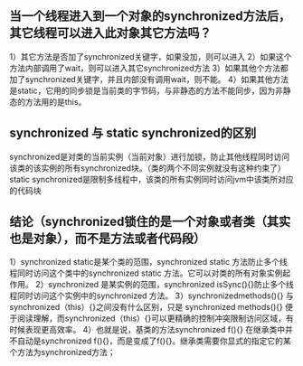 ## 当一个线程进入到一个对象的synchronized方法后，其它线程可以进入此对象其它方法吗？
1）其它方法是否加了synchronized关键字，如果没加，则可以进入
2）如果这个方法内部调用了wait，则可以进入其它synchronized方法
3）如果其他个方法都加了synchronized关键字，并且内部没有调用wait，则不能。
4）如果其他方法是static，它用的同步锁是当前类的字节码，与非静态的方法不能同步，因为非静态的方法用的是this。

## synchronized 与 static synchronized的区别
synchronized是对类的当前实例（当前对象）进行加锁，防止其他线程同时访问该类的该实例的所有synchronized块。（类的两个不同实例就没有这种约束了）
static synchronized是限制多线程中，该类的所有实例同时访问jvm中该类所对应的代码块

## 结论（synchronized锁住的是一个对象或者类（其实也是对象），而不是方法或者代码段）
1）synchronized static是某个类的范围，synchronized static 方法防止多个线程同时访问这个类中的synchronized static 方法。它可以对类的所有对象实例起作用。
2）synchronized 是某实例的范围，synchronized isSync(){}防止多个线程同时访问这个实例中的synchronized 方法。
3）synchronizedmethods(){} 与synchronized（this）{}之间没有什么区别，只是 synchronized methods(){} 便于阅读理解，而synchronized（this）{}可以更精确的控制冲突限制访问区域，有时候表现更高效率。
4）也就是说，基类的方法synchronized f(){} 在继承类中并不自动是synchronized f(){}，而是变成了f(){}。继承类需要你显式的指定它的某个方法为synchronized方法；
